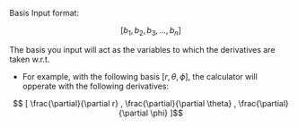 Basis Input format: 

$$[ b_1, b_2, b_3, ..., b_n]$$

The basis you input will act as the variables to which the derivatives are taken w.r.t.

* For example, with the following basis $[ r, \theta, \phi ]$, the calculator will opperate with the following derivatives: 

$$ [ \frac{\partial}{\partial r} , \frac{\partial}{\partial \theta} , \frac{\partial}{\partial \phi} ]$$